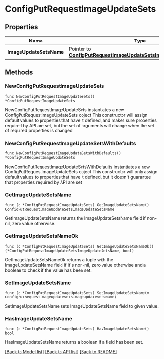 # ConfigPutRequestImageUpdateSets

## Properties

Name | Type | Description | Notes
------------ | ------------- | ------------- | -------------
**ImageUpdateSetsName** | Pointer to [**ConfigPutRequestImageUpdateSetsImageUpdateSetsName**](ConfigPutRequestImageUpdateSetsImageUpdateSetsName.md) |  | [optional] 

## Methods

### NewConfigPutRequestImageUpdateSets

`func NewConfigPutRequestImageUpdateSets() *ConfigPutRequestImageUpdateSets`

NewConfigPutRequestImageUpdateSets instantiates a new ConfigPutRequestImageUpdateSets object
This constructor will assign default values to properties that have it defined,
and makes sure properties required by API are set, but the set of arguments
will change when the set of required properties is changed

### NewConfigPutRequestImageUpdateSetsWithDefaults

`func NewConfigPutRequestImageUpdateSetsWithDefaults() *ConfigPutRequestImageUpdateSets`

NewConfigPutRequestImageUpdateSetsWithDefaults instantiates a new ConfigPutRequestImageUpdateSets object
This constructor will only assign default values to properties that have it defined,
but it doesn't guarantee that properties required by API are set

### GetImageUpdateSetsName

`func (o *ConfigPutRequestImageUpdateSets) GetImageUpdateSetsName() ConfigPutRequestImageUpdateSetsImageUpdateSetsName`

GetImageUpdateSetsName returns the ImageUpdateSetsName field if non-nil, zero value otherwise.

### GetImageUpdateSetsNameOk

`func (o *ConfigPutRequestImageUpdateSets) GetImageUpdateSetsNameOk() (*ConfigPutRequestImageUpdateSetsImageUpdateSetsName, bool)`

GetImageUpdateSetsNameOk returns a tuple with the ImageUpdateSetsName field if it's non-nil, zero value otherwise
and a boolean to check if the value has been set.

### SetImageUpdateSetsName

`func (o *ConfigPutRequestImageUpdateSets) SetImageUpdateSetsName(v ConfigPutRequestImageUpdateSetsImageUpdateSetsName)`

SetImageUpdateSetsName sets ImageUpdateSetsName field to given value.

### HasImageUpdateSetsName

`func (o *ConfigPutRequestImageUpdateSets) HasImageUpdateSetsName() bool`

HasImageUpdateSetsName returns a boolean if a field has been set.


[[Back to Model list]](../README.md#documentation-for-models) [[Back to API list]](../README.md#documentation-for-api-endpoints) [[Back to README]](../README.md)


